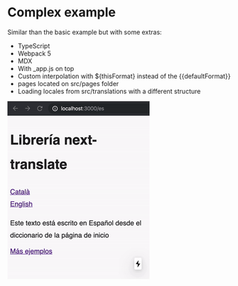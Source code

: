 # Complex example

Similar than the basic example but with some extras:

- TypeScript
- Webpack 5 
- MDX
- With _app.js on top
- Custom interpolation with ${thisFormat} instead of the {{defaultFormat}}
- pages located on src/pages folder
- Loading locales from src/translations with a different structure

![next-translate](../../images/translation-prerendered.gif 'Translations in prerendered pages')
